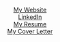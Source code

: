 <p align="center">
  <a href="https://samresume.com"> My Website</a>
  <br/>
  <a href="linkedin.com/in/aibysam.com"> LinkedIn </a>
<br/>
<a href="samresume.com/resume.pdf"> My Resume </a>
<br/>
<a href="samresume.com/resume.pdf"> My Cover Letter </a>
<br/>
</p>

